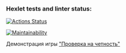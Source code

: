### Hexlet tests and linter status:

[![Actions Status](https://github.com/v-semyashkina/frontend-project-44/actions/workflows/hexlet-check.yml/badge.svg)](https://github.com/v-semyashkina/frontend-project-44/actions)

[![Maintainability](https://api.codeclimate.com/v1/badges/57f38a8f1a39837870f7/maintainability)](https://codeclimate.com/github/v-semyashkina/frontend-project-44/maintainability)

Демонстрация игры ["Проверка на четность"](https://asciinema.org/a/7iBV34yrjLzKG3FNo8i8EYkdx)
